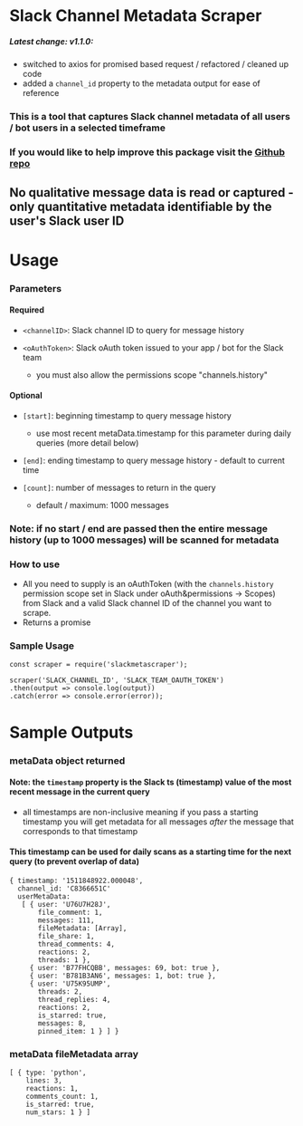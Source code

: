 # Slack Channel Metadata Scraper

##### Latest change: v1.1.0:
- switched to axios for promised based request / refactored / cleaned up code
- added a `channel_id` property to the metadata output for ease of reference

### This is a tool that captures Slack channel metadata of all users / bot users in a selected timeframe

### If you would like to help improve this package visit the [Github repo](https://github.com/the-vampiire/slackMetadataScraper)

## **No qualitative message data is read or captured** - only quantitative metadata identifiable by the user's Slack user ID

# Usage
### Parameters 
#### Required
- `<channelID>`: Slack channel ID to query for message history

- `<oAuthToken>`: Slack oAuth token issued to your app / bot for the Slack team
    - you must also allow the permissions scope "channels.history"

#### Optional
- `[start]`: beginning timestamp to query message history
    - use most recent metaData.timestamp for this parameter during daily queries (more detail below)

- `[end]`: ending timestamp to query message history - default to current time

- `[count]`: number of messages to return in the query
    - default / maximum: 1000 messages

### Note: if no start / end are passed then the entire message history (up to 1000 messages) will be scanned for metadata

### How to use

- All you need to supply is an oAuthToken (with the `channels.history` permission scope set in Slack under oAuth&permissions -> Scopes) from Slack and a valid Slack channel ID of the channel you want to scrape.
- Returns a promise 

### Sample Usage
```
const scraper = require('slackmetascraper');

scraper('SLACK_CHANNEL_ID', 'SLACK_TEAM_OAUTH_TOKEN')
.then(output => console.log(output))
.catch(error => console.error(error));

```

# Sample Outputs

### metaData object returned

#### Note: the `timestamp` property is the Slack ts (timestamp) value of the most recent message in the current query
- all timestamps are non-inclusive meaning if you pass a starting timestamp you will get metadata for all messages _after_ the message that corresponds to that timestamp

#### This timestamp can be used for daily scans as a starting time for the next query (to prevent overlap of data)

```
{ timestamp: '1511848922.000048',
  channel_id: 'C8366651C'
  userMetaData:
   [ { user: 'U76U7H28J',
       file_comment: 1,
       messages: 111,
       fileMetadata: [Array],
       file_share: 1,
       thread_comments: 4,
       reactions: 2,
       threads: 1 },
     { user: 'B77FHCQBB', messages: 69, bot: true },
     { user: 'B781B3AN6', messages: 1, bot: true },
     { user: 'U75K95UMP',
       threads: 2,
       thread_replies: 4,
       reactions: 2,
       is_starred: true,
       messages: 8,
       pinned_item: 1 } ] }
```

### metaData fileMetadata array

```
[ { type: 'python',
    lines: 3,
    reactions: 1,
    comments_count: 1,
    is_starred: true,
    num_stars: 1 } ]
```
